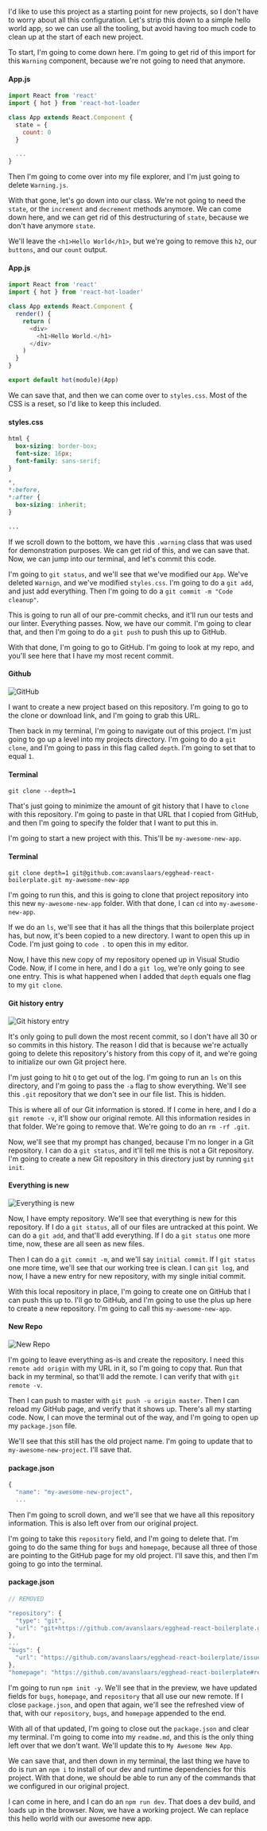 I'd like to use this project as a starting point for new projects, so I don't have to worry about all this configuration. Let's strip this down to a simple hello world app, so we can use all the tooling, but avoid having too much code to clean up at the start of each new project.

To start, I'm going to come down here. I'm going to get rid of this import for this `Warning` component, because we're not going to need that anymore.

#### App.js
```jsx
import React from 'react'
import { hot } from 'react-hot-loader

class App extends React.Component {
  state = {
    count: 0
  }

  ...
}
```

Then I'm going to come over into my file explorer, and I'm just going to delete `Warning.js`.

With that gone, let's go down into our class. We're not going to need the `state`, or the `increment` and `decrement` methods anymore. We can come down here, and we can get rid of this destructuring of `state`, because we don't have anymore `state`.

We'll leave the `<h1>Hello World</h1>`, but we're going to remove this `h2`, our `buttons`, and our `count` output.

#### App.js
```javascript
import React from 'react'
import { hot } from 'react-hot-loader'

class App extends React.Component {
  render() {
    return (
      <div>
        <h1>Hello World.</h1>
      </div>
    )
  }
}

export default hot(module)(App)
```

We can save that, and then we can come over to `styles.css`. Most of the CSS is a reset, so I'd like to keep this included.

#### styles.css
```css
html {
  box-sizing: border-box;
  font-size: 16px;
  font-family: sans-serif;
}

*,
*:before,
*:after {
  box-sizing: inherit;
}

...
```

If we scroll down to the bottom, we have this `.warning` class that was used for demonstration purposes. We can get rid of this, and we can save that. Now, we can jump into our terminal, and let's commit this code.

I'm going to `git status`, and we'll see that we've modified our `App`. We've deleted `Warnign`, and we've modified `styles.css`. I'm going to do a `git add`, and just add everything. Then I'm going to do a `git commit -m "Code cleanup"`.

This is going to run all of our pre-commit checks, and it'll run our tests and our linter. Everything passes. Now, we have our commit. I'm going to clear that, and then I'm going to do a `git push` to push this up to GitHub.

With that done, I'm going to go to GitHub. I'm going to look at my repo, and you'll see here that I have my most recent commit.

#### Github
![GitHub](http://res.cloudinary.com/dg3gyk0gu/image/upload/v1543563598/transcript-images/git-create-a-new-project-by-cloning-the-boilerplate-project-github.png)

I want to create a new project based on this repository. I'm going to go to the clone or download link, and I'm going to grab this URL.

Then back in my terminal, I'm going to navigate out of this project. I'm just going to go up a level into my projects directory. I'm going to do a `git clone`, and I'm going to pass in this flag called `depth`. I'm going to set that to equal `1`.

#### Terminal
```
git clone --depth=1
```

That's just going to minimize the amount of git history that I have to `clone` with this repository. I'm going to paste in that URL that I copied from GitHub, and then I'm going to specify the folder that I want to put this in.

I'm going to start a new project with this. This'll be `my-awesome-new-app`.

#### Terminal
```
git clone depth=1 git@github.com:avanslaars/egghead-react-boilerplate.git my-awesome-new-app
```
I'm going to run this, and this is going to clone that project repository into this new `my-awesome-new-app` folder. With that done, I can `cd` into `my-awesome-new-app`.

If we do an `ls`, we'll see that it has all the things that this boilerplate project has, but now, it's been copied to a new directory. I want to open this up in Code. I'm just going to `code .` to open this in my editor.

Now, I have this new copy of my repository opened up in Visual Studio Code. Now, if I come in here, and I do a `git log`, we're only going to see one entry. This is what happened when I added that `depth` equals one flag to my `git clone`.

#### Git history entry
![Git history entry](http://res.cloudinary.com/dg3gyk0gu/image/upload/v1543563601/transcript-images/git-create-a-new-project-by-cloning-the-boilerplate-project-git-log.png)

It's only going to pull down the most recent commit, so I don't have all 30 or so commits in this history. The reason I did that is because we're actually going to delete this repository's history from this copy of it, and we're going to initialize our own Git project here.

I'm just going to hit `Q` to get out of the log. I'm going to run an `ls` on this directory, and I'm going to pass the `-a` flag to show everything. We'll see this `.git` repository that we don't see in our file list. This is hidden.

This is where all of our Git information is stored. If I come in here, and I do a `git remote -v`, it'll show our original remote. All this information resides in that folder. We're going to remove that. We're going to do an `rm -rf .git`.

Now, we'll see that my prompt has changed, because I'm no longer in a Git repository. I can do a `git status`, and it'll tell me this is not a Git repository. I'm going to create a new Git repository in this directory just by running `git init`.

#### Everything is new
![Everything is new](http://res.cloudinary.com/dg3gyk0gu/image/upload/v1543563601/transcript-images/git-create-a-new-project-by-cloning-the-boilerplate-project-everything-is-new.png)

Now, I have empty repository. We'll see that everything is new for this repository. If I do a `git status`, all of our files are untracked at this point. We can do a `git add`, and that'll add everything. If I do a `git status` one more time, now, these are all seen as new files.

Then I can do a `git commit -m`, and we'll say `initial commit`. If I `git status` one more time, we'll see that our working tree is clean. I can `git log`, and now, I have a new entry for new repository, with my single initial commit.

With this local repository in place, I'm going to create one on GitHub that I can push this up to. I'll go to GitHub, and I'm going to use the plus up here to create a new repository. I'm going to call this `my-awesome-new-app`.

#### New Repo
![New Repo](http://res.cloudinary.com/dg3gyk0gu/image/upload/v1543563600/transcript-images/git-create-a-new-project-by-cloning-the-boilerplate-project-new-repo.png)

I'm going to leave everything as-is and create the repository. I need this `remote add origin` with my URL in it, so I'm going to copy that. Run that back in my terminal, so that'll add the remote. I can verify that with `git remote -v`.

Then I can push to master with `git push -u origin master`. Then I can reload my GitHub page, and verify that it shows up. There's all my starting code. Now, I can move the terminal out of the way, and I'm going to open up my `package.json` file.

We'll see that this still has the old project name. I'm going to update that to `my-awesome-new-project`. I'll save that.

#### package.json
```js
{
  "name": "my-awesome-new-project",
  ...
```

Then I'm going to scroll down, and we'll see that we have all this repository information. This is also left over from our original project.

I'm going to take this `repository` field, and I'm going to delete that. I'm going to do the same thing for `bugs` and `homepage`, because all three of those are pointing to the GitHub page for my old project. I'll save this, and then I'm going to go into the terminal.

#### package.json
```js
// REMOVED

"repository": {
  "type": "git",
  "url": "git+https://github.com/avanslaars/egghead-react-boilerplate.git"
},
...
"bugs": {
  "url": "https://github.com/avanslaars/egghead-react-boilerplate/issues"
},
"homepage": "https://github.com/avanslaars/egghead-react-boilerplate#readme",
```

I'm going to run `npm init -y`. We'll see that in the preview, we have updated fields for `bugs`, `homepage`, and `repository` that all use our new remote. If I close `package.json`, and open that again, we'll see the refreshed view of that, with our `repository`, `bugs`, and `homepage` appended to the end.

With all of that updated, I'm going to close out the `package.json` and clear my terminal. I'm going to come into my `readme.md`, and this is the only thing left over that we don't want. We'll update this to `My Awesome New App`.

We can save that, and then down in my terminal, the last thing we have to do is run an `npm i` to install of our dev and runtime dependencies for this project. With that done, we should be able to run any of the commands that we configured in our original project.

I can come in here, and I can do an `npm run dev`. That does a dev build, and loads up in the browser. Now, we have a working project. We can replace this hello world with our awesome new app.
